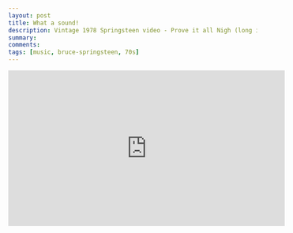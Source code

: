 ```yaml
---
layout: post
title: What a sound!
description: Vintage 1978 Springsteen video - Prove it all Nigh (long intro)
summary: 
comments: 
tags: [music, bruce-springsteen, 70s]
---
```


<div class="youtube-embed-container">
	<iframe width="560" height="315" src="https://www.youtube.com/embed/k5corObJLzg" title="YouTube video player" frameborder="0" allow="accelerometer; autoplay; clipboard-write; encrypted-media; gyroscope; picture-in-picture" allowfullscreen></iframe>
</div>